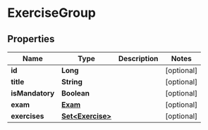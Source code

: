 

# ExerciseGroup


## Properties

| Name | Type | Description | Notes |
|------------ | ------------- | ------------- | -------------|
|**id** | **Long** |  |  [optional] |
|**title** | **String** |  |  [optional] |
|**isMandatory** | **Boolean** |  |  [optional] |
|**exam** | [**Exam**](Exam.md) |  |  [optional] |
|**exercises** | [**Set&lt;Exercise&gt;**](Exercise.md) |  |  [optional] |



